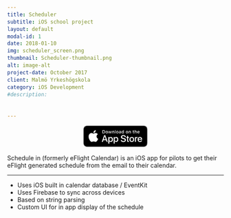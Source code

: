 ```yaml
---
title: Scheduler
subtitle: iOS school project
layout: default
modal-id: 1
date: 2018-01-10
img: scheduler_screen.png
thumbnail: Scheduler-thumbnail.png
alt: image-alt
project-date: October 2017
client: Malmö Yrkeshögskola
category: iOS Development
#description:


---
```

<center>
<a href="https://itunes.apple.com/se/app/schedule-in/id999836882?mt=8">
<img border="0" alt="Scheduler on App Store" src="/img/portfolio/download.svg" height="50">
</a>
</center>


Schedule in (formerly eFlight Calendar) is an iOS app for pilots to get their eFlight generated schedule from the email to their calendar.

---

*  Uses iOS built in calendar database / EventKit
*  Uses Firebase to sync across devices
*  Based on string parsing
*  Custom UI for in app display of the schedule
